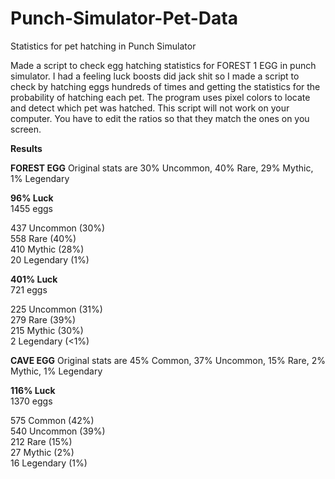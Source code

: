 # Punch-Simulator-Pet-Data
Statistics for pet hatching in Punch Simulator

Made a script to check egg hatching statistics for FOREST 1 EGG in punch simulator. I had a feeling luck boosts did jack shit so I made a script to check by hatching eggs hundreds of times and getting the statistics for the probability of hatching each pet. The program uses pixel colors to locate and detect which pet was hatched. This script will not work on your computer. You have to edit the ratios so that they match the ones on you screen.

**Results** <br>

**FOREST EGG**
Original stats are 30% Uncommon, 40% Rare, 29% Mythic, 1% Legendary

**96% Luck** <br>
1455 eggs <br>

437 Uncommon (30%) <br>
558 Rare (40%) <br>
410 Mythic (28%) <br>
20 Legendary (1%) <br>

**401% Luck** <br>
721 eggs <br>

225 Uncommon (31%) <br>
279 Rare (39%) <br> 
215 Mythic (30%) <br>
2 Legendary (<1%) <br>

**CAVE EGG**
Original stats are 45% Common, 37% Uncommon, 15% Rare, 2% Mythic, 1% Legendary

**116% Luck**<br>
1370 eggs <br>

575 Common (42%) <br>
540 Uncommon (39%) <br>
212 Rare (15%) <br>
27 Mythic (2%) <br>
16 Legendary (1%) <br>



